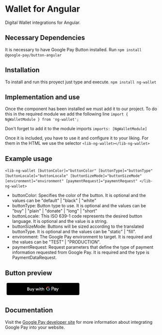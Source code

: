 # Wallet for Angular 

Digital Wallet integrations for Angular.

## Necessary Dependencies

It is necessary to have Google Pay Button installed.
Run `npm install @google-pay/button-angular`

## Installation

To install and run this proyect just type and execute.
`npm install ng-wallet`

## Implementation and use

Once the component has been installed we must add it to our project.
To do this in the required module we add the following line
`import { NgWalletModule } from 'ng-wallet';`

Don't forget to add it to the module imports
`imports: [NgWalletModule]`

Once it is included, you have to use it and configure it to your liking.
For them in the HTML we use the selector `<lib-ng-wallet></lib-ng-wallet>`

## Example usage

`<lib-ng-wallet
  [buttonColor]="buttonColor"
  [buttonType]="buttonType"
  [buttonLocale]="buttonLocale"
  [buttonSizeMode]="buttonSizeMode"
  [environment]="environment"
  [paymentRequest]="paymentRequest"
</lib-ng-wallet>`

* buttonColor: Specifies the color of the button. It is optional and the values can be "default" | "black" | "white"
* buttonType: Button type to use. It is optional and the values can be "buy" | "plain" | "donate" | "long" | "short"
* buttonLocale: This ISO 639-1 code represents the desired button language. It is optional and the value is a string.
* buttonSizeMode: Buttons will be sized according to the translated buttonType. It is optional and the values can be "static" | "fill".
* environment: The Google Pay environment to target. It is required and the values can be "TEST" | "PRODUCTION".
* paymentRequest: Request parameters that define the type of payment information requested from Google Pay. It is required and the type is PaymentDataRequest.

## Button preview

![](/button-preview.jpg)

## Documentation

Visit the [Google Pay developer site](https://developers.google.com/pay/api/web/overview) for more information about integrating Google Pay into your website.

